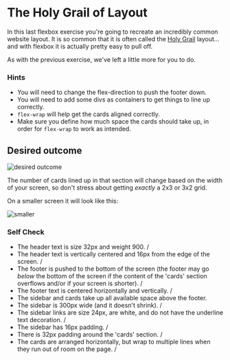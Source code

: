 # The Holy Grail of Layout

In this last flexbox exercise you're going to recreate an incredibly common website layout. It is so common that it is often called the [Holy Grail](https://www.google.com/search?q=holy+grail+layout&tbm=isch&sclient=img) layout... and with flexbox it is actually pretty easy to pull off.

As with the previous exercise, we've left a little more for you to do.

### Hints

- You will need to change the flex-direction to push the footer down.
- You will need to add some divs as containers to get things to line up correctly.
- `flex-wrap` will help get the cards aligned correctly.
- Make sure you define how much space the cards should take up, in order for `flex-wrap` to work as intended.

## Desired outcome

![desired outcome](./desired-outcome.png)

The number of cards lined up in that section will change based on the width of your screen, so don't stress about getting _exactly_ a 2x3 or 3x2 grid.

On a smaller screen it will look like this:

![smaller](./desired-outcome-smaller.png)

### Self Check

- The header text is size 32px and weight 900. /
- The header text is vertically centered and 16px from the edge of the screen. /
- The footer is pushed to the bottom of the screen (the footer may go _below_ the bottom of the screen if the content of the 'cards' section overflows and/or if your screen is shorter). /
- The footer text is centered horizontally and vertically. /
- The sidebar and cards take up all available space above the footer.
- The sidebar is 300px wide (and it doesn't shrink). /
- The sidebar links are size 24px, are white, and do not have the underline text decoration. /
- The sidebar has 16px padding. /
- There is 32px padding around the 'cards' section. /
- The cards are arranged horizontally, but wrap to multiple lines when they run out of room on the page. /
